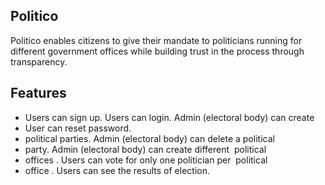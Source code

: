 ## Politico
 Politico enables citizens to give their mandate to politicians running for different government offices while building trust in the process through transparency.

## Features

 - Users can sign up. Users can login. Admin (electoral body) can create
 - User can reset password.
 - political parties. Admin (electoral body) can delete a political
 - party. Admin (electoral body) can create different ​ political
 - offices​ . Users can vote for only one politician per ​ political
 - office​ . Users can see the results of election.
